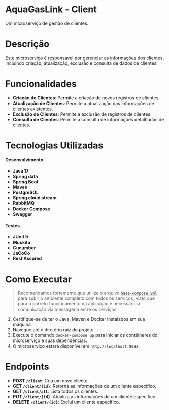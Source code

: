 # AquaGasLink - Client
Um microserviço de gestão de clientes.

# Descrição
Este microserviço é responsável por gerenciar as informações dos clientes, incluindo criação, atualização, exclusão e consulta de dados de clientes.

# Funcionalidades
- **Criação de Clientes**: Permite a criação de novos registros de clientes.
- **Atualização de Clientes**: Permite a atualização das informações de clientes existentes.
- **Exclusão de Clientes**: Permite a exclusão de registros de clientes.
- **Consulta de Clientes**: Permite a consulta de informações detalhadas de clientes.

# Tecnologias Utilizadas
#### Desenvolvimento
- **Java 17**
- **Spring data**
- **Spring Boot**
- **Maven**
- **PostgreSQL**
- **Spring cloud stream**
- **RabbitMQ**
- **Docker Compose**
- **Swagger**
#### Testes
- **JUnit 5**
- **Mockito**
- **Cucumber**
- **JaCoCo**
- **Rest Assured**

# Como Executar
> Recomendamos fortemente que utilize o arquivo [`base-compose.yml`](https://github.com/4adjt-group10/aquaGasLink) para subir o ambiente completo com todos os serviços,
> visto que para o correto funcionamento da aplicação é necessário a comunicação via messageria entre os serviços.
1. Certifique-se de ter o Java, Maven e Docker instalados em sua máquina.
2. Navegue até o diretório raiz do projeto.
3. Execute o comando `docker-compose up` para iniciar os contêineres do microserviço e suas dependências.
4. O microserviço estará disponível em `http://localhost:8082`.

# Endpoints
- **POST `/client`**: Cria um novo cliente.
- **GET `/client/{id}`**: Retorna as informações de um cliente específico.
- **GET `/client/all`**: Lista todos os clientes.
- **PUT `/client/{id}`**: Atualiza as informações de um cliente específico.
- **DELETE `/client/{id}`**: Exclui um cliente específico.
